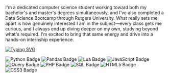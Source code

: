 I'm a dedicated computer science student working toward both my bachelor's and master's degrees simultaneously, and I’ve also completed a Data Science Bootcamp through Rutgers University. What really sets me apart is how genuinely interested I am in the subject—every class gets me curious, and I always end up diving deeper on my own, studying beyond what's required. I'm excited to bring that same energy and drive into a hands-on internship experience.


[![Typing SVG](https://readme-typing-svg.demolab.com?font=Consolas&pause=10000&width=435&lines=I+am+skilled+in+the+following%3A)](https://git.io/typing-svg)

![Python Badge](https://img.shields.io/badge/python-3670A0?style=for-the-badge&logo=python&logoColor=ffdd54)
![Pandas Badge](https://img.shields.io/badge/pandas-%23150458.svg?style=for-the-badge&logo=pandas&logoColor=white)
![Lua Badge](https://img.shields.io/badge/lua-2C2D72?style=for-the-badge&logo=lua&logoColor=white)
![JavaScript Badge](https://img.shields.io/badge/javascript-%23323330.svg?style=for-the-badge&logo=javascript&logoColor=%23F7DF1E)
![jQuery Badge](https://img.shields.io/badge/jquery-%230769AD.svg?style=for-the-badge&logo=jquery&logoColor=white)
![PHP Badge](https://img.shields.io/badge/php-%23777BB4.svg?style=for-the-badge&logo=php&logoColor=white)
![SQL Badge](https://img.shields.io/badge/sql-%2307405e.svg?style=for-the-badge&logo=databricks&logoColor=white)
![HTML5 Badge](https://img.shields.io/badge/html5-%23E34F26.svg?style=for-the-badge&logo=html5&logoColor=white)
![CSS3 Badge](https://img.shields.io/badge/css3-%231572B6.svg?style=for-the-badge&logo=css3&logoColor=white)

